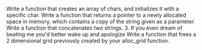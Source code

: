 Write a function that creates an array of chars, and initializes it with a specific char.
Write a function that returns a pointer to a newly allocated space in memory, which contains a copy of the string given as a parameter.
Write a function that concatenates two strings.
3. If you even dream of beating me you'd better wake up and apologize
Write a function that frees a 2 dimensional grid previously created by your alloc_grid function.
